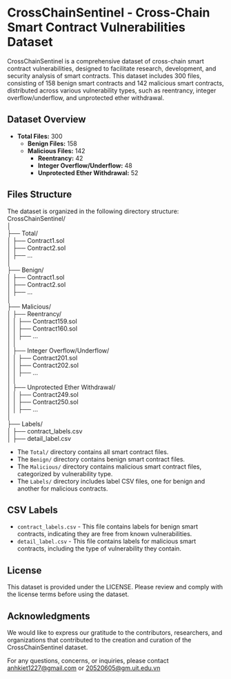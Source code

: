 # CrossChainSentinel - Cross-Chain Smart Contract Vulnerabilities Dataset

CrossChainSentinel is a comprehensive dataset of cross-chain smart contract vulnerabilities, designed to facilitate research, development, and security analysis of smart contracts. This dataset includes 300 files, consisting of 158 benign smart contracts and 142 malicious smart contracts, distributed across various vulnerability types, such as reentrancy, integer overflow/underflow, and unprotected ether withdrawal.

## Dataset Overview

- **Total Files:** 300
  - **Benign Files:** 158
  - **Malicious Files:** 142
    - **Reentrancy:** 42
    - **Integer Overflow/Underflow:** 48
    - **Unprotected Ether Withdrawal:** 52

## Files Structure

The dataset is organized in the following directory structure:  
CrossChainSentinel/  
│  
├── Total/  
│ ├── Contract1.sol  
│ ├── Contract2.sol  
│ ├── ...  
│  
├── Benign/  
│ ├── Contract1.sol  
│ ├── Contract2.sol  
│ ├── ...  
│  
├── Malicious/  
│ ├── Reentrancy/  
│ │ ├── Contract159.sol  
│ │ ├── Contract160.sol  
│ │ ├── ...  
│ │  
│ ├── Integer Overflow/Underflow/  
│ │ ├── Contract201.sol  
│ │ ├── Contract202.sol  
│ │ ├── ...  
│ │  
│ ├── Unprotected Ether Withdrawal/  
│ │ ├── Contract249.sol  
│ │ ├── Contract250.sol  
│ │ ├── ...  
│  
├── Labels/  
│ ├── contract_labels.csv  
│ ├── detail_label.csv  

- The `Total/` directory contains all smart contract files.
- The `Benign/` directory contains benign smart contract files.
- The `Malicious/` directory contains malicious smart contract files, categorized by vulnerability type.
- The `Labels/` directory includes label CSV files, one for benign and another for malicious contracts.

## CSV Labels

- `contract_labels.csv` - This file contains labels for benign smart contracts, indicating they are free from known vulnerabilities.
- `detail_label.csv` - This file contains labels for malicious smart contracts, including the type of vulnerability they contain.

## License
This dataset is provided under the LICENSE. Please review and comply with the license terms before using the dataset.

## Acknowledgments
We would like to express our gratitude to the contributors, researchers, and organizations that contributed to the creation and curation of the CrossChainSentinel dataset.

For any questions, concerns, or inquiries, please contact anhkiet1227@gmail.com or 20520605@gm.uit.edu.vn